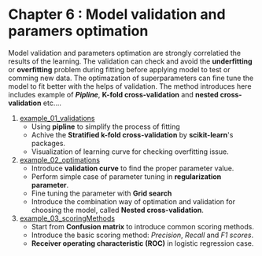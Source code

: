 # Chapter 6 : Model validation and paramers optimation
Model validation and parameters optimation are strongly correlatied the results of the learning. The validation can check and avoid the **underfitting** or **overfitting** problem during fitting before applying model to test or comming new data. The optimazation of superparameters can fine tune the model to fit better with the helps of validation. The method introduces here includes example of ***Pipline***, **K-fold cross-validation** and **nested cross-validation** etc....     

1. [example_01_validations](example_01_validations.ipynb)
   - Using **pipline** to simplify the process of fitting
   - Achive the **Stratified k-fold cross-validation** by **scikit-learn**'s packages.
   - Visualization of learning curve for checking overfitting issue.
2. [example_02_optimations](example_02_optimations.ipynb)
   - Introduce **validation curve** to find the proper parameter value.
   - Perform simple case of parameter tuning in **regularization parameter**.
   - Fine tuning the parameter with **Grid search**
   - Introduce the combination way of optimation and validation for choosing the model, called **Nested cross-validation**.
3. [example_03_scoringMethods](example_03_scoringMethods.ipynb)
   - Start from **Confusion matrix** to introduce common scoring methods.
   - Introduce the basic scoring method: *Precision*, *Recall* and *F1 scores*.
   - **Receiver operating characteristic (ROC)** in logistic regression case.
